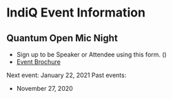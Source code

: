 # IndiQ Event Information

## Quantum Open Mic Night
- Sign up to be Speaker or Attendee using this form. ()
- [Event Brochure](QuantumOpenMicNight_EventBrochure.pdf)

Next event: January 22, 2021
Past events:
- November 27, 2020

